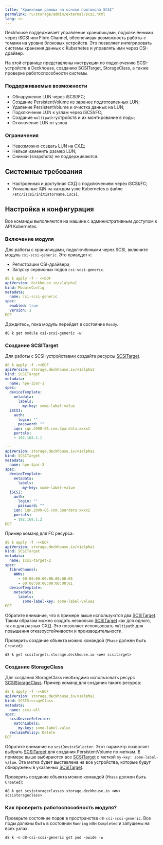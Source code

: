 ```yaml
---
title: "Хранилище данных на основе протокола SCSI"
permalink: ru/storage/admin/external/scsi.html
lang: ru
---
```


Deckhouse поддерживает управление хранилищами, подключёнными через iSCSI или Fibre Channel, обеспечивая возможность работы с томами на уровне блоковых устройств. Это позволяет интегрировать системы хранения данных с Kubernetes и управлять ими через CSI-драйвер.

На этой странице представлены инструкции по подключению SCSI-устройств в Deckhouse, созданию SCSITarget, StorageClass, а также проверке работоспособности системы.

### Поддерживаемые возможности

- Обнаружение LUN через iSCSI/FC;
- Создание PersistentVolume из заранее подготовленных LUN;
- Удаление PersistentVolume и очистка данных на LUN;
- Подключение LUN к узлам через iSCSI/FC;
- Создание `multipath`-устройств и их монтирование в поды;
- Отключение LUN от узлов.

### Ограничения

- Невозможно создать LUN на СХД;
- Нельзя изменить размер LUN;
- Снимки (snapshots) не поддерживаются.

## Системные требования

- Настроенная и доступная СХД с подключением через iSCSI/FC;
- Уникальные IQN на каждом узле Kubernetes в файле `/etc/iscsi/initiatorname.iscsi`.

## Настройка и конфигурация

Все команды выполняются на машине с административным доступом к API Kubernetes.

### Включение модуля

Для работы с хранилищами, подключёнными через SCSI, включите модуль `csi-scsi-generic`. Это приведет к:
- Регистрации CSI-драйвера;
- Запуску сервисных подов `csi-scsi-generic`.

```yaml
d8 k apply -f - <<EOF
apiVersion: deckhouse.io/v1alpha1
kind: ModuleConfig
metadata:
  name: csi-scsi-generic
spec:
  enabled: true
  version: 1
EOF
```

Дождитесь, пока модуль перейдет в состояние `Ready`.

```shell
d8 k get module csi-scsi-generic -w
```

### Создание SCSITarget

Для работы с SCSI-устройствами создайте ресурсы [SCSITarget](../../../reference/cr/scsitarget/).

```yaml
d8 k apply -f -<<EOF
apiVersion: storage.deckhouse.io/v1alpha1
kind: SCSITarget
metadata:
  name: hpe-3par-1
spec:
  deviceTemplate:
    metadata:
      labels:
        my-key: some-label-value
  iSCSI:
    auth:
      login: ""
      password: ""
    iqn: iqn.2000-05.com.3pardata:xxxx1
    portals:
    - 192.168.1.1

---
apiVersion: storage.deckhouse.io/v1alpha1
kind: SCSITarget
metadata:
  name: hpe-3par-2
spec:
  deviceTemplate:
    metadata:
      labels:
        my-key: some-label-value
  iSCSI:
    auth:
      login: ""
      password: ""
    iqn: iqn.2000-05.com.3pardata:xxxx2
    portals:
    - 192.168.1.2
EOF

```

Пример команд для FC ресурса:

```yaml
d8 k apply -f -<<EOF
apiVersion: storage.deckhouse.io/v1alpha1
kind: SCSITarget
metadata:
  name: scsi-target-2
spec:
  fibreChannel:
    WWNs:
      - 00:00:00:00:00:00:00:00
      - 00:00:00:00:00:00:00:01
  deviceTemplate:
    metadata:
      labels:
        some-label-key: some-label-value1
EOF

```

Обратите внимание, что в примере выше используются два [SCSITarget](../../../reference/cr/scsitarget/). Таким образом можно создать несколько [SCSITarget](../../../reference/cr/scsitarget/) как для одного, так и для разных СХД. Это позволяет использовать `multipath` для повышения отказоустойчивости и производительности.

Проверить создание объекта можно командой (`Phase` должен быть `Created`):

```shell
d8 k get scsitargets.storage.deckhouse.io <имя scsitarget>
```

### Создание StorageClass

Для создания StorageClass необходимо использовать ресурс [SCSIStorageClass](../../../reference/cr/scsistorageclass/). Пример команд для создания такого ресурса:

```yaml
d8 k apply -f -<<EOF
apiVersion: storage.deckhouse.io/v1alpha1
kind: SCSIStorageClass
metadata:
  name: scsi-all
spec:
  scsiDeviceSelector:
    matchLabels:
      my-key: some-label-value
  reclaimPolicy: Delete
EOF
```

Обратите внимание на `scsiDeviceSelector`. Этот параметр позволяет выбрать [SCSITarget](../../../reference/cr/scsitarget/) для создания PersistentVolume по меткам. В примере выше выбираются все [SCSITarget](../../../reference/cr/scsitarget/) с меткой `my-key: some-label-value`. Эта метка будет выставлена на все устройства, которые будут обнаружены в указанных [SCSITarget](../../../reference/cr/scsitarget/).

Проверить создание объекта можно командой (`Phase` должен быть `Created`):

```shell
d8 k get scsistorageclasses.storage.deckhouse.io <имя scsistorageclass>
```

### Как проверить работоспособность модуля?

Проверьте состояние подов в пространстве `d8-csi-scsi-generic`. Все поды должны быть в состоянии `Running` или `Completed` и запущены на всех узлах.

```shell
d8 k -n d8-csi-scsi-generic get pod -owide -w
```
